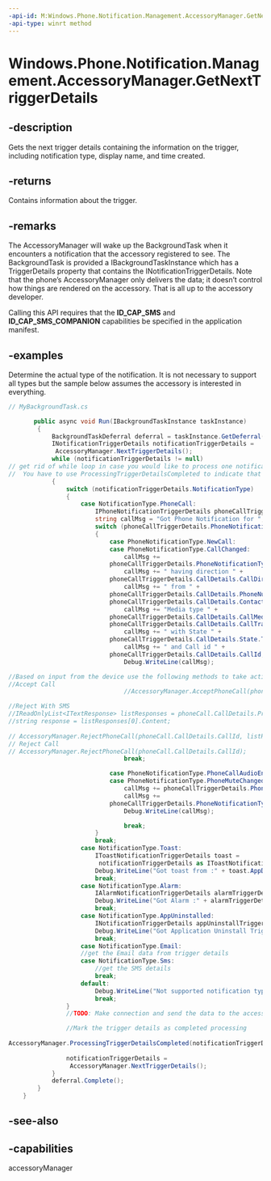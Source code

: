 ```yaml
---
-api-id: M:Windows.Phone.Notification.Management.AccessoryManager.GetNextTriggerDetails
-api-type: winrt method
---
```


<!-- Method syntax
public Windows.Phone.Notification.Management.IAccessoryNotificationTriggerDetails GetNextTriggerDetails()
-->

# Windows.Phone.Notification.Management.AccessoryManager.GetNextTriggerDetails

## -description
Gets the next trigger details containing the information on the trigger, including notification type, display name, and time created.



## -returns
Contains information about the trigger.

## -remarks
The AccessoryManager will wake up the BackgroundTask when it encounters a notification that the accessory registered to see. The BackgroundTask is provided a IBackgroundTaskInstance which has a TriggerDetails property that contains the INotificationTriggerDetails. Note that the phone’s AccessoryManager only delivers the data; it doesn’t control how things are rendered on the accessory. That is all up to the accessory developer.

Calling this API requires that the **ID_CAP_SMS** and **ID_CAP_SMS_COMPANION** capabilities be specified in the application manifest.

## -examples
Determine the actual type of the notification. It is not necessary to support all types but the sample below assumes the accessory is interested in everything.

```csharp
// MyBackgroundTask.cs

       public async void Run(IBackgroundTaskInstance taskInstance)
        {
            BackgroundTaskDeferral deferral = taskInstance.GetDeferral();
            INotificationTriggerDetails notificationTriggerDetails = 
             AccessoryManager.NextTriggerDetails();
            while (notificationTriggerDetails != null) 
// get rid of while loop in case you would like to process one notification at a time. 
//  You have to use ProcessingTriggerDetailsCompleted to indicate that you are done with this instance of the trigger
            {
                switch (notificationTriggerDetails.NotificationType)
                {
                    case NotificationType.PhoneCall:
                        IPhoneNotificationTriggerDetails phoneCallTriggerDetails = notificationTriggerDetails as IPhoneNotificationTriggerDetails;
                        string callMsg = "Got Phone Notification for ";
                        switch (phoneCallTriggerDetails.PhoneNotificationType)
                        {
                            case PhoneNotificationType.NewCall:
                            case PhoneNotificationType.CallChanged:
                                callMsg +=  
                            phoneCallTriggerDetails.PhoneNotificationType.ToString();
                                callMsg += " having direction " + 
                            phoneCallTriggerDetails.CallDetails.CallDirection.ToString();
                                callMsg += " from " + 
                            phoneCallTriggerDetails.CallDetails.PhoneNumber + "(" + 
                            phoneCallTriggerDetails.CallDetails.ContactName + ") ";
                                callMsg += "Media type " + 
                            phoneCallTriggerDetails.CallDetails.CallMediaType + "," + 
                            phoneCallTriggerDetails.CallDetails.CallTransport;
                                callMsg += " with State " + 
                            phoneCallTriggerDetails.CallDetails.State.ToString();
                                callMsg += " and Call id " + 
                            phoneCallTriggerDetails.CallDetails.CallId;
                                Debug.WriteLine(callMsg);

//Based on input from the device use the following methods to take action on the call
//Accept Call
                                //AccessoryManager.AcceptPhoneCall(phoneCall.CallDetails.CallId);

//Reject With SMS
//IReadOnlyList<ITextResponse> listResponses = phoneCall.CallDetails.PresetTextResponses;
//string response = listResponses[0].Content;
                                
// AccessoryManager.RejectPhoneCall(phoneCall.CallDetails.CallId, listResponses[0].Id);
// Reject Call
// AccessoryManager.RejectPhoneCall(phoneCall.CallDetails.CallId);
                                break;

                            case PhoneNotificationType.PhoneCallAudioEndpointChanged:
                            case PhoneNotificationType.PhoneMuteChanged:
                                callMsg += phoneCallTriggerDetails.PhoneLineChangedId;
                                callMsg += 
                            phoneCallTriggerDetails.PhoneNotificationType.ToString();
                                Debug.WriteLine(callMsg);

                                break;
                        }
                        break;
                    case NotificationType.Toast:
                        IToastNotificationTriggerDetails toast = 
                         notificationTriggerDetails as IToastNotificationTriggerDetails;
                        Debug.WriteLine("Got toast from :" + toast.AppDisplayName + " AppId: " + toast.AppId + " Header: " + toast.Text1 + " Body: " + toast.Text2 + " IsGhost:" + toast.SuppressPopup + " at: " + toast.TimeCreated);
                        break;
                    case NotificationType.Alarm:
                        IAlarmNotificationTriggerDetails alarmTriggerDetails = notificationTriggerDetails as IAlarmNotificationTriggerDetails;
                        Debug.WriteLine("Got Alarm :" + alarmTriggerDetails.AppDisplayName + " AppId: " + alarmTriggerDetails.AppId + " Title: " + alarmTriggerDetails.Title + " IsActive: " + alarmTriggerDetails.IsActive + " TimeStamp:" + alarmTriggerDetails.Timestamp);
                        break;
                    case NotificationType.AppUninstalled:
                        INotificationTriggerDetails appUninstallTriggerDetails = notificationTriggerDetails as INotificationTriggerDetails;
                        Debug.WriteLine("Got Application Uninstall Trigger for App: " + appUninstallTriggerDetails.AppDisplayName + " AppId: " + appUninstallTriggerDetails.AppId + " at" + appUninstallTriggerDetails.TimeCreated);
                        break;
                    case NotificationType.Email:
                    //get the Email data from trigger details
                    case NotificationType.Sms:
                        //get the SMS details
                        break;
                    default:
                        Debug.WriteLine("Not supported notification type");
                        break;
                }
                //TODO: Make connection and send the data to the accessory

                //Mark the trigger details as completed processing
                 
AccessoryManager.ProcessingTriggerDetailsCompleted(notificationTriggerDetails);
                
                notificationTriggerDetails = 
                 AccessoryManager.NextTriggerDetails();
            }
            deferral.Complete();
        }
    }

```



## -see-also

## -capabilities
accessoryManager
